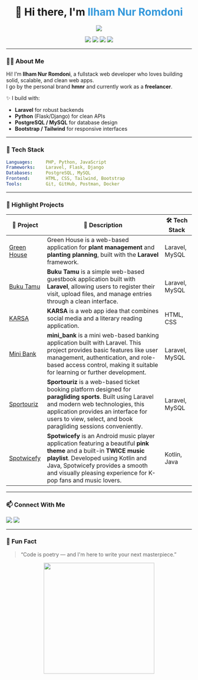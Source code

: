 
<h1 align="center">👋 Hi there, I'm <span style="color:#3498db;">Ilham Nur Romdoni</span></h1>
<p align="center">
  <img src="https://readme-typing-svg.demolab.com/?lines=Fullstack+Web+Developer;Laravel+%7C+Python+Specialist;Open+for+Freelance+Work&center=true&width=500&height=40&color=3498DB&vCenter=true&size=20" />
</p>

<p align="center">
  <img src="https://img.shields.io/badge/Code-Laravel-red?style=for-the-badge&logo=laravel&logoColor=white"/>
  <img src="https://img.shields.io/badge/Code-Python-blue?style=for-the-badge&logo=python&logoColor=white"/>
  <img src="https://img.shields.io/badge/Database-PostgreSQL-316192?style=for-the-badge&logo=postgresql&logoColor=white"/>
  <img src="https://img.shields.io/badge/Status-Open%20to%20Work-brightgreen?style=for-the-badge"/>
</p>

---

### 🧑‍💻 About Me

Hi! I’m **Ilham Nur Romdoni**, a fullstack web developer who loves building solid, scalable, and clean web apps.  
I go by the personal brand **hmnr** and currently work as a **freelancer**.

✨ I build with:
- **Laravel** for robust backends
- **Python** (Flask/Django) for clean APIs
- **PostgreSQL / MySQL** for database design
- **Bootstrap / Tailwind** for responsive interfaces

---

### 🚀 Tech Stack

```yaml
Languages:     PHP, Python, JavaScript
Frameworks:    Laravel, Flask, Django
Databases:     PostgreSQL, MySQL
Frontend:      HTML, CSS, Tailwind, Bootstrap
Tools:         Git, GitHub, Postman, Docker
```

---

### 📌 Highlight Projects

| 💼 Project | 📝 Description | 🛠️ Tech Stack |
|-----------|----------------|--------------|
| [Green House](https://github.com/IlhamNur/green-house) | Green House is a web-based application for **plant management** and **planting planning**, built with the **Laravel** framework. | Laravel, MySQL |
| [Buku Tamu](https://github.com/IlhamNur/bukutamu.git) | **Buku Tamu** is a simple web-based guestbook application built with **Laravel**, allowing users to register their visit, upload files, and manage entries through a clean interface. | Laravel, MySQL |
| [KARSA](https://github.com/IlhamNur/KARSA.git) | **KARSA** is a web app idea that combines social media and a literary reading application. | HTML, CSS |
| [Mini Bank](https://github.com/IlhamNur/mini_bank.git) | **mini_bank** is a mini web-based banking application built with Laravel. This project provides basic features like user management, authentication, and role-based access control, making it suitable for learning or further development. | Laravel, MySQL |
| [Sportouriz](https://github.com/IlhamNur/sportouriz.git) | **Sportouriz** is a web-based ticket booking platform designed for **paragliding sports**. Built using Laravel and modern web technologies, this application provides an interface for users to view, select, and book paragliding sessions conveniently. | Laravel, MySQL |
| [Spotwicefy](https://github.com/IlhamNur/spotwicefy.git) | **Spotwicefy** is an Android music player application featuring a beautiful **pink theme** and a built-in **TWICE music playlist**. Developed using Kotlin and Java, Spotwicefy provides a smooth and visually pleasing experience for K-pop fans and music lovers. | Kotlin, Java |

---

### 📫 Connect With Me

<p align="left">
  <a href="mailto:romdhoninuril@gmail.com"><img src="https://img.shields.io/badge/Email-DarkRed?style=for-the-badge&logo=gmail&logoColor=white" /></a>
  <a href="https://linkedin.com/in/ilham-nur-romdoni-167263206"><img src="https://img.shields.io/badge/LinkedIn-0077B5?style=for-the-badge&logo=linkedin&logoColor=white" /></a>
</p>

---

### 🎯 Fun Fact
> “Code is poetry — and I'm here to write your next masterpiece.”

<p align="center">
  <img src="https://media.giphy.com/media/qgQUggAC3Pfv687qPC/giphy.gif" width="300" />
</p>
